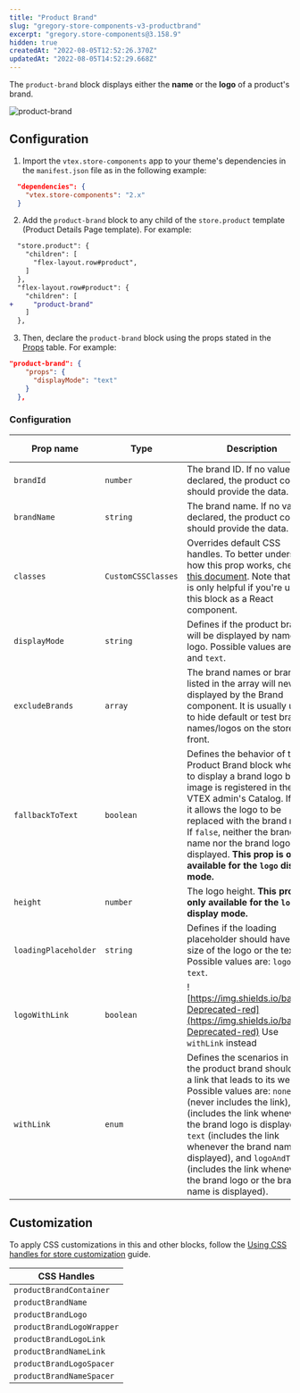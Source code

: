 ```yaml
---
title: "Product Brand"
slug: "gregory-store-components-v3-productbrand"
excerpt: "gregory.store-components@3.158.9"
hidden: true
createdAt: "2022-08-05T12:52:26.370Z"
updatedAt: "2022-08-05T14:52:29.668Z"
---
```

The `product-brand` block displays either the **name** or the **logo** of a product's brand.

![product-brand](https://user-images.githubusercontent.com/52087100/70259346-bb081f80-176c-11ea-84db-5785c45829ce.png)

## Configuration

1. Import the `vtex.store-components` app to your theme's dependencies in the `manifest.json` file as in the following example:

```json
  "dependencies": {
    "vtex.store-components": "2.x"
  }
```

2. Add the `product-brand` block to any child of the `store.product` template (Product Details Page template). For example:

```diff
  "store.product": {
    "children": [
      "flex-layout.row#product",
    ]
  },
  "flex-layout.row#product": {
    "children": [
+     "product-brand"
    ]
  },  
```

3. Then, declare the `product-brand` block using the props stated in the [Props](#props) table. For example:

```json
"product-brand": {
    "props": {
      "displayMode": "text"
    }
  },
```

### Configuration

| Prop name | Type | Description | Default value 
| --- | --- | --- | --- |
| `brandId` | `number` | The brand ID.  If no value is declared, the product context should provide the data. | `undefined` |
| `brandName` | `string` | The brand name. If no value is declared, the product context should provide the data. | `undefined` |
| `classes` | `CustomCSSClasses` | Overrides default CSS handles. To better understand how this prop works, check [this document](https://github.com/vtex-apps/css-handles#usecustomclasses). Note that this is only helpful if you're using this block as a React component.| `undefined` |
| `displayMode` | `string` | Defines if the product brand will be displayed by name or logo. Possible values are `logo` and `text`.  | `logo` |
| `excludeBrands` | `array` | The brand names or brand IDs listed in the array will never be displayed by the Brand component. It is usually useful to hide default or test brand names/logos on the store front. | `undefined` |
| `fallbackToText` | `boolean` | Defines the behavior of the Product Brand block when set to display a brand logo but no image is registered in the VTEX admin's Catalog. If `true`, it allows the logo to be replaced with the brand name. If `false`, neither the brand name nor the brand logo are displayed. **This prop is only available for the `logo` display mode.** | `true` |
| `height` | `number` | The logo height. **This prop is only available for the `logo` display mode.** | `100` |
| `loadingPlaceholder` | `string` | Defines if the loading placeholder should have the size of the logo or the text. Possible values are: `logo` and `text`. | `undefined` |
| `logoWithLink` | `boolean` | ![https://img.shields.io/badge/-Deprecated-red](https://img.shields.io/badge/-Deprecated-red) Use `withLink` instead | `false` |
| `withLink` | `enum` | Defines the scenarios in which the product brand should have a link that leads to its website. Possible values are: `none` (never includes the link), `logo` (includes the link whenever the brand logo is displayed), `text` (includes the link whenever the brand name is displayed), and `logoAndText` (includes the link whenever the brand logo or the brand name is displayed).  | `none` |

## Customization 

To apply CSS customizations in this and other blocks, follow the [Using CSS handles for store customization](https://developers.vtex.com/vtex-developer-docs/docs/vtex-io-documentation-using-css-handles-for-store-customization) guide.

| CSS Handles |
| --- |
| `productBrandContainer` |
| `productBrandName` |
| `productBrandLogo` |
| `productBrandLogoWrapper` |
| `productBrandLogoLink` |
| `productBrandNameLink` |
| `productBrandLogoSpacer` |
| `productBrandNameSpacer` |